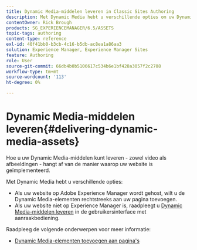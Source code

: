 ```yaml
---
title: Dynamic Media-middelen leveren in Classic Sites Authoring
description: Met Dynamic Media hebt u verschillende opties om uw Dynamic Media-middelen - zowel video als afbeeldingen - naar uw website te verzenden.
contentOwner: Rick Brough
products: SG_EXPERIENCEMANAGER/6.5/ASSETS
topic-tags: authoring
content-type: reference
exl-id: 40f41bb0-b3cb-4c16-b5db-ac8ea1a86aa3
solution: Experience Manager, Experience Manager Sites
feature: Authoring
role: User
source-git-commit: 66db4b0b5106617c534b6e1bf428a3057f2c2708
workflow-type: tm+mt
source-wordcount: '113'
ht-degree: 0%

---
```


# Dynamic Media-middelen leveren{#delivering-dynamic-media-assets}

Hoe u uw Dynamic Media-middelen kunt leveren - zowel video als afbeeldingen - hangt af van de manier waarop uw website is geïmplementeerd.

Met Dynamic Media hebt u verschillende opties:

* Als uw website op Adobe Experience Manager wordt gehost, wilt u de Dynamic Media-elementen rechtstreeks aan uw pagina toevoegen.
* Als uw website niet op Experience Manager is, raadpleegt u [Dynamic Media-middelen leveren](/help/assets/delivering-dynamic-media-assets.md) in de gebruikersinterface met aanraakbediening.

Raadpleeg de volgende onderwerpen voor meer informatie:

* [Dynamic Media-elementen toevoegen aan pagina&#39;s](/help/sites-classic-ui-authoring/dynamic-media-assets-adding-to-page.md)
